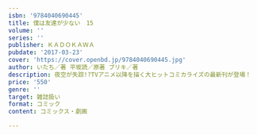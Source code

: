 ```yaml
---
isbn: '9784040690445'
title: 僕は友達が少ない　15
volume: ''
series: ''
publisher: ＫＡＤＯＫＡＷＡ
pubdate: '2017-03-23'
cover: 'https://cover.openbd.jp/9784040690445.jpg'
author: いたち／著 平坂読／原著 ブリキ／著
description: 夜空が失踪!?TVアニメ以降を描く大ヒットコミカライズの最新刊が登場！
price: '550'
genre: ''
target: 雑誌扱い
format: コミック
content: コミックス・劇画

---
```

